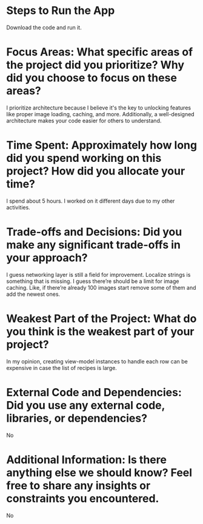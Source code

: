 # Steps to Run the App
Download the code and run it.

# Focus Areas: What specific areas of the project did you prioritize? Why did you choose to focus on these areas?
I prioritize architecture because I believe it's the key to unlocking features like proper image loading, caching, and more. Additionally, a well-designed architecture makes your code easier for others to understand.

# Time Spent: Approximately how long did you spend working on this project? How did you allocate your time?
I spend about 5 hours. I worked on it different days due to my other activities.

# Trade-offs and Decisions: Did you make any significant trade-offs in your approach?
I guess networking layer is still a field for improvement. Localize strings is something that 
is missing.
I guess there’re should be a limit for image caching. Like, if there’re already 100 images start 
remove some of them and add the newest ones.

# Weakest Part of the Project: What do you think is the weakest part of your project?
In my opinion, creating view-model instances to handle each row can be 
expensive in case the list of recipes is large.

# External Code and Dependencies: Did you use any external code, libraries, or dependencies?
No

# Additional Information: Is there anything else we should know? Feel free to share any insights or constraints you encountered.
No
